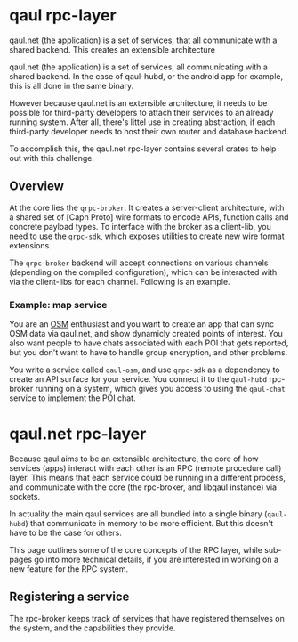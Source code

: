 # qaul rpc-layer

qaul.net (the application) is a set of services, that all communicate
with a shared backend.  This creates an extensible architecture

qaul.net (the application) is a set of services, all communicating
with a shared backend.  In the case of qaul-hubd, or the android app
for example, this is all done in the same binary.

However because qaul.net is an extensible architecture, it needs to be
possible for third-party developers to attach their services to an
already running system.  After all, there's littel use in creating
abstraction, if each third-party developer needs to host their own
router and database backend.

To accomplish this, the qaul.net rpc-layer contains several crates to
help out with this challenge.

## Overview

At the core lies the `qrpc-broker`.  It creates a server-client
architecture, with a shared set of [Capn Proto] wire formats to encode
APIs, function calls and concrete payload types.  To interface with
the broker as a client-lib, you need to use the `qrpc-sdk`, which
exposes utilities to create new wire format extensions.

The `qrpc-broker` backend will accept connections on various channels
(depending on the compiled configuration), which can be interacted
with via the client-libs for each channel.  Following is an example.


### Example: map service

You are an [OSM] enthusiast and you want to create an app that can
sync OSM data via qaul.net, and show dynamicly created points of
interest.  You also want people to have chats associated with each POI
that gets reported, but you don't want to have to handle group
encryption, and other problems.

[OSM]: https://openstreetmap.org

You write a service called `qaul-osm`, and use `qrpc-sdk` as a
dependency to create an API surface for your service.  You connect it
to the `qaul-hubd` rpc-broker running on a system, which gives you
access to using the `qaul-chat` service to implement the POI chat.


# qaul.net rpc-layer


Because qaul aims to be an extensible architecture, the core of
how services (apps) interact with each other is an RPC (remote
procedure call) layer.  This means that each service could be running
in a different process, and communicate with the core (the rpc-broker,
and libqaul instance) via sockets.

In actuality the main qaul services are all bundled into a single
binary (`qaul-hubd`) that communicate in memory to be more efficient.
But this doesn't have to be the case for others.

This page outlines some of the core concepts of the RPC layer, while
sub-pages go into more technical details, if you are interested in
working on a new feature for the RPC system.


## Registering a service

The rpc-broker keeps track of services that have registered themselves
on the system, and the capabilities they provide.
